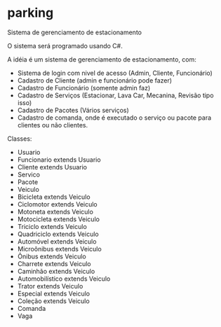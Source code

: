 # parking
Sistema de gerenciamento de estacionamento

O sistema será programado usando C#.

A idéia é um sistema de gerenciamento de estacionamento, com:
- Sistema de login com nivel de acesso (Admin, Cliente, Funcionário)
- Cadastro de Cliente (admin e funcionário pode fazer)
- Cadastro de Funcionário (somente admin faz)
- Cadastro de Serviços (Estacionar, Lava Car, Mecanina, Revisão tipo isso)
- Cadastro de Pacotes (Vários serviços)
- Cadastro de comanda, onde é executado o serviço ou pacote para clientes ou não clientes.

Classes:
- Usuario
- Funcionario extends Usuario
- Cliente extends Usuario
- Servico
- Pacote
- Veiculo
- Bicicleta extends Veiculo
- Ciclomotor extends Veiculo
- Motoneta extends Veiculo
- Motocicleta extends Veiculo
- Triciclo extends Veiculo
- Quadriciclo extends Veiculo
- Automóvel extends Veiculo
- Microônibus extends Veiculo
- Ônibus extends Veiculo
- Charrete extends Veiculo
- Caminhão extends Veiculo
- Automobilístico extends Veiculo
- Trator extends Veiculo
- Especial extends Veiculo
- Coleção extends Veiculo
- Comanda
- Vaga
